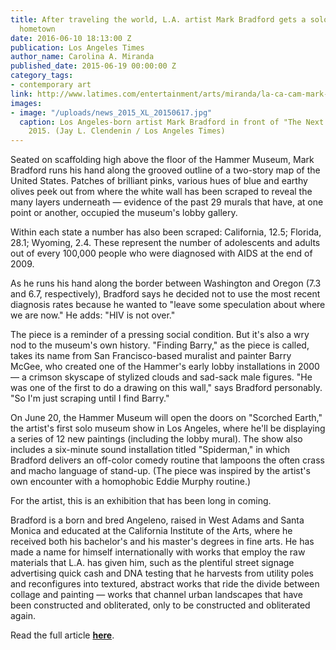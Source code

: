 ```yaml
---
title: After traveling the world, L.A. artist Mark Bradford gets a solo show in his
  hometown
date: 2016-06-10 18:13:00 Z
publication: Los Angeles Times
author_name: Carolina A. Miranda
published_date: 2015-06-19 00:00:00 Z
category_tags:
- contemporary art
link: http://www.latimes.com/entertainment/arts/miranda/la-ca-cam-mark-bradford-scorched-earth-hammer-20150621-column.html#page=1
images:
- image: "/uploads/news_2015_XL_20150617.jpg"
  caption: Los Angeles-born artist Mark Bradford in front of "The Next Hot Line,"
    2015. (Jay L. Clendenin / Los Angeles Times)
---
```


Seated on scaffolding high above the floor of the Hammer Museum, Mark Bradford runs his hand along the grooved outline of a two-story map of the United States. Patches of brilliant pinks, various hues of blue and earthy olives peek out from where the white wall has been scraped to reveal the many layers underneath — evidence of the past 29 murals that have, at one point or another, occupied the museum's lobby gallery.

Within each state a number has also been scraped: California, 12.5; Florida, 28.1; Wyoming, 2.4. These represent the number of adolescents and adults out of every 100,000 people who were diagnosed with AIDS at the end of 2009.

As he runs his hand along the border between Washington and Oregon (7.3 and 6.7, respectively), Bradford says he decided not to use the most recent diagnosis rates because he wanted to "leave some speculation about where we are now." He adds: "HIV is not over."

The piece is a reminder of a pressing social condition. But it's also a wry nod to the museum's own history. "Finding Barry," as the piece is called, takes its name from San Francisco-based muralist and painter Barry McGee, who created one of the Hammer's early lobby installations in 2000 — a crimson skyscape of stylized clouds and sad-sack male figures. "He was one of the first to do a drawing on this wall," says Bradford personably. "So I'm just scraping until I find Barry."

On June 20, the Hammer Museum will open the doors on "Scorched Earth," the artist's first solo museum show in Los Angeles, where he'll be displaying a series of 12 new paintings (including the lobby mural). The show also includes a six-minute sound installation titled "Spiderman," in which Bradford delivers an off-color comedy routine that lampoons the often crass and macho language of stand-up. (The piece was inspired by the artist's own encounter with a homophobic Eddie Murphy routine.)

For the artist, this is an exhibition that has been long in coming.

Bradford is a born and bred Angeleno, raised in West Adams and Santa Monica and educated at the California Institute of the Arts, where he received both his bachelor's and his master's degrees in fine arts. He has made a name for himself internationally with works that employ the raw materials that L.A. has given him, such as the plentiful street signage advertising quick cash and DNA testing that he harvests from utility poles and reconfigures into textured, abstract works that ride the divide between collage and painting — works that channel urban landscapes that have been constructed and obliterated, only to be constructed and obliterated again.

Read the full article **[here](http://www.latimes.com/entertainment/arts/miranda/la-ca-cam-mark-bradford-scorched-earth-hammer-20150621-column.html#page=1)**.